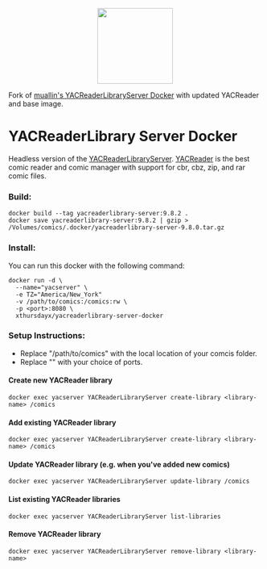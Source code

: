 <p align="center">
    <img src="https://raw.githubusercontent.com/xthursdayx/docker-templates/blob/master/images/yacreader-icon.png" alt="" width="150"/>  
</p>

Fork of [muallin's YACReaderLibraryServer Docker](https://hub.docker.com/r/muallin/yacreaderlibrary-server-docker/) with updated YACReader and base image. 

# YACReaderLibrary Server Docker

Headless version of the [YACReaderLibraryServer](https://github.com/YACReader/yacreader/tree/develop/YACReaderLibraryServer). [YACReader](https://www.yacreader.com/) is the best comic reader and comic manager with support for cbr, cbz, zip, and rar comic files.

### Build:
```
docker build --tag yacreaderlibrary-server:9.8.2 .
docker save yacreaderlibrary-server:9.8.2 | gzip > /Volumes/comics/.docker/yacreaderlibrary-server-9.8.0.tar.gz
```

### Install:

You can run this docker with the following command:

````
docker run -d \
  --name="yacserver" \
  -e TZ="America/New_York"
  -v /path/to/comics:/comics:rw \
  -p <port>:8080 \
  xthursdayx/yacreaderlibrary-server-docker
 ```` 

### Setup Instructions:

- Replace "/path/to/comics" with the local location of your comcis folder.
- Replace "<port>" with your choice of ports.

#### Create new YACReader library
````
docker exec yacserver YACReaderLibraryServer create-library <library-name> /comics
````
#### Add existing YACReader library
````
docker exec yacserver YACReaderLibraryServer create-library <library-name> /comics
````
#### Update YACReader library (e.g. when you've added new comics)
````
docker exec yacserver YACReaderLibraryServer update-library /comics
````
#### List existing YACReader libraries
````
docker exec yacserver YACReaderLibraryServer list-libraries
````
#### Remove YACReader library
````
docker exec yacserver YACReaderLibraryServer remove-library <library-name>
````
